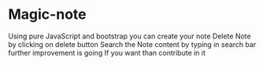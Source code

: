 # Magic-note
Using pure JavaScript and bootstrap
you can create your note 
Delete Note by clicking on delete button
Search the Note content by typing in search bar 
further improvement is going 
If you want than contribute in it
